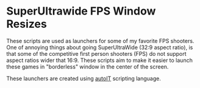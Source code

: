 # SuperUltrawide FPS Window Resizes

These scripts are used as launchers for some of my favorite FPS shooters.
One of annoying things about going SuperUltraWide (32:9 aspect ratio), is that
some of the competitive first person shooters (FPS) do not support aspect 
ratios wider that 16:9. These scripts aim to make it easier to launch these 
games in "borderless" window in the center of the screen. 

These launchers are created using [autoIT](https://www.autoitscript.com/site/) 
scripting language.
